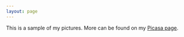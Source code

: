 ```yaml
---
layout: page
---
```


This is a sample of my pictures. More can be found on my [Picasa page](http://www.flickr.com/toluju).

<div id="imagelist"></div>

<script type="text/javascript">
$(function() {
  $.getJSON("https://picasaweb.google.com/data/feed/api/user/tobias.jungen?kind=photo&max-results=24&alt=json&thumbsize=160c&fields=entry(title,link[%40rel=%22http%3A%2F%2Fschemas.google.com%2Fphotos%2F2007%23canonical%22],media:group/media:thumbnail)&callback=?", function(data) {
    var imagelist = $("#imagelist");
    $.each(data.feed.entry, function(i,entry) {
      imagelist.append("<a href='" + entry.link[0].href + "' title='" + entry.title.$t + "'><img src='" + entry.media$group.media$thumbnail[0].url + "' alt='" + entry.title.$t + "'/></a>");
    });
  });
});
</script>
